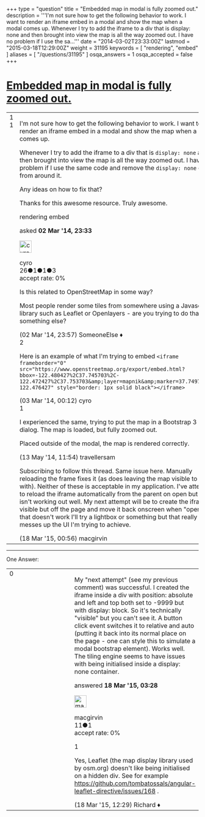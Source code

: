 +++
type = "question"
title = "Embedded map in modal is fully zoomed out."
description = '''I&#x27;m not sure how to get the following behavior to work. I want to render an iframe embed in a modal and show the map when a modal comes up.  Whenever I try to add the iframe to a div that is display: none and then brought into view the map is all the way zoomed out. I have no problem if I use the sa...'''
date = "2014-03-02T23:33:00Z"
lastmod = "2015-03-18T12:29:00Z"
weight = 31195
keywords = [ "rendering", "embed" ]
aliases = [ "/questions/31195" ]
osqa_answers = 1
osqa_accepted = false
+++

<div class="headNormal">

# [Embedded map in modal is fully zoomed out.](/questions/31195/embedded-map-in-modal-is-fully-zoomed-out)

</div>

<div id="main-body">

<div id="askform">

<table id="question-table" style="width:100%;">
<colgroup>
<col style="width: 50%" />
<col style="width: 50%" />
</colgroup>
<tbody>
<tr>
<td style="width: 30px; vertical-align: top"><div class="vote-buttons">
<span id="post-31195-upvote" class="ajax-command post-vote up" rel="nofollow" title="I like this post (click again to cancel)"> </span>
<div id="post-31195-score" class="post-score" title="current number of votes">
1
</div>
<span id="post-31195-downvote" class="ajax-command post-vote down" rel="nofollow" title="I dont like this post (click again to cancel)"> </span> <span id="favorite-mark" class="ajax-command favorite-mark" rel="nofollow" title="mark/unmark this question as favorite (click again to cancel)"> </span>
<div id="favorite-count" class="favorite-count">
1
</div>
</div></td>
<td><div id="item-right">
<div class="question-body">
<p>I'm not sure how to get the following behavior to work. I want to render an iframe embed in a modal and show the map when a modal comes up.</p>
<p>Whenever I try to add the iframe to a div that is <code>display: none</code> and then brought into view the map is all the way zoomed out. I have no problem if I use the same code and remove the <code>display: none</code> div from around it.</p>
<p>Any ideas on how to fix that?</p>
<p>Thanks for this awesome resource. Truly awesome.</p>
</div>
<div id="question-tags" class="tags-container tags">
<span class="post-tag tag-link-rendering" rel="tag" title="see questions tagged &#39;rendering&#39;">rendering</span> <span class="post-tag tag-link-embed" rel="tag" title="see questions tagged &#39;embed&#39;">embed</span>
</div>
<div id="question-controls" class="post-controls">
&#10;</div>
<div class="post-update-info-container">
<div class="post-update-info post-update-info-user">
<p>asked <strong>02 Mar '14, 23:33</strong></p>
<img src="https://secure.gravatar.com/avatar/cb1af1fae773efa19477c50827ebe998?s=32&amp;d=identicon&amp;r=g" class="gravatar" width="32" height="32" alt="cyro&#39;s gravatar image" />
<p><span>cyro</span><br />
<span class="score" title="26 reputation points">26</span><span title="1 badges"><span class="badge1">●</span><span class="badgecount">1</span></span><span title="1 badges"><span class="silver">●</span><span class="badgecount">1</span></span><span title="3 badges"><span class="bronze">●</span><span class="badgecount">3</span></span><br />
<span class="accept_rate" title="Rate of the user&#39;s accepted answers">accept rate:</span> <span title="cyro has no accepted answers">0%</span></p>
</div>
</div>
<div id="comments-container-31195" class="comments-container">
<span id="31197"></span>
<div id="comment-31197" class="comment">
<div id="post-31197-score" class="comment-score">
&#10;</div>
<div class="comment-text">
<p>Is this related to OpenStreetMap in some way?</p>
<p>Most people render some tiles from somewhere using a Javascript library such as Leaflet or Openlayers - are you trying to do that, or something else?</p>
</div>
<div id="comment-31197-info" class="comment-info">
<span class="comment-age">(02 Mar '14, 23:57)</span> <span class="comment-user userinfo">SomeoneElse ♦</span>
</div>
</div>
<span id="31198"></span>
<div id="comment-31198" class="comment">
<div id="post-31198-score" class="comment-score">
2
</div>
<div class="comment-text">
<p>Here is an example of what I'm trying to embed <code>&lt;iframe frameborder="0" src="https://www.openstreetmap.org/export/embed.html?bbox=-122.480427%2C37.745703%2C-122.472427%2C37.753703&amp;amp;layer=mapnik&amp;amp;marker=37.749703%2C-122.476427" style="border: 1px solid black"&gt;&lt;/iframe&gt;</code></p>
</div>
<div id="comment-31198-info" class="comment-info">
<span class="comment-age">(03 Mar '14, 00:12)</span> <span class="comment-user userinfo">cyro</span>
</div>
</div>
<span id="33133"></span>
<div id="comment-33133" class="comment">
<div id="post-33133-score" class="comment-score">
1
</div>
<div class="comment-text">
<p>I experienced the same, trying to put the map in a Bootstrap 3 modal dialog. The map is loaded, but fully zoomed out.</p>
<p>Placed outside of the modal, the map is rendered correctly.</p>
</div>
<div id="comment-33133-info" class="comment-info">
<span class="comment-age">(13 May '14, 11:54)</span> <span class="comment-user userinfo">travellersam</span>
</div>
</div>
<span id="41775"></span>
<div id="comment-41775" class="comment">
<div id="post-41775-score" class="comment-score">
&#10;</div>
<div class="comment-text">
<p>Subscribing to follow this thread. Same issue here. Manually reloading the frame fixes it (as does leaving the map visible to begin with). Neither of these is acceptable in my application. I've attempted to reload the iframe automatically from the parent on open but this isn't working out well. My next attempt will be to create the iframe visible but off the page and move it back onscreen when "opened". If that doesn't work I'll try a lightbox or something but that really messes up the UI I'm trying to achieve.</p>
</div>
<div id="comment-41775-info" class="comment-info">
<span class="comment-age">(18 Mar '15, 00:56)</span> <span class="comment-user userinfo">macgirvin</span>
</div>
</div>
</div>
<div id="comment-tools-31195" class="comment-tools">
&#10;</div>
<div class="clear">
&#10;</div>
<div id="comment-31195-form-container" class="comment-form-container">
&#10;</div>
<div class="clear">
&#10;</div>
</div></td>
</tr>
</tbody>
</table>

------------------------------------------------------------------------

<div class="tabBar">

<span id="sort-top"></span>

<div class="headQuestions">

One Answer:

</div>

</div>

<span id="41776"></span>

<div id="answer-container-41776" class="answer">

<table style="width:100%;">
<colgroup>
<col style="width: 50%" />
<col style="width: 50%" />
</colgroup>
<tbody>
<tr>
<td style="width: 30px; vertical-align: top"><div class="vote-buttons">
<span id="post-41776-upvote" class="ajax-command post-vote up" rel="nofollow" title="I like this post (click again to cancel)"> </span>
<div id="post-41776-score" class="post-score" title="current number of votes">
0
</div>
<span id="post-41776-downvote" class="ajax-command post-vote down" rel="nofollow" title="I dont like this post (click again to cancel)"> </span>
</div></td>
<td><div class="item-right">
<div class="answer-body">
<p>My "next attempt" (see my previous comment) was successful. I created the iframe inside a div with position: absolute and left and top both set to -9999 but with display: block. So it's technically "visible" but you can't see it. A button click event switches it to relative and auto (putting it back into its normal place on the page - one can style this to simulate a modal bootstrap element). Works well. The tiling engine seems to have issues with being initialised inside a display: none container.</p>
</div>
<div class="answer-controls post-controls">
&#10;</div>
<div class="post-update-info-container">
<div class="post-update-info post-update-info-user">
<p>answered <strong>18 Mar '15, 03:28</strong></p>
<img src="https://secure.gravatar.com/avatar/74685c9f342f159611317a68c2655218?s=32&amp;d=identicon&amp;r=g" class="gravatar" width="32" height="32" alt="macgirvin&#39;s gravatar image" />
<p><span>macgirvin</span><br />
<span class="score" title="11 reputation points">11</span><span title="1 badges"><span class="bronze">●</span><span class="badgecount">1</span></span><br />
<span class="accept_rate" title="Rate of the user&#39;s accepted answers">accept rate:</span> <span title="macgirvin has no accepted answers">0%</span></p>
</div>
</div>
<div id="comments-container-41776" class="comments-container">
<span id="41779"></span>
<div id="comment-41779" class="comment">
<div id="post-41779-score" class="comment-score">
1
</div>
<div class="comment-text">
<p>Yes, Leaflet (the map display library used by osm.org) doesn't like being initialised on a hidden div. See for example <a href="https://github.com/tombatossals/angular-leaflet-directive/issues/168">https://github.com/tombatossals/angular-leaflet-directive/issues/168</a> .</p>
</div>
<div id="comment-41779-info" class="comment-info">
<span class="comment-age">(18 Mar '15, 12:29)</span> <span class="comment-user userinfo">Richard ♦</span>
</div>
</div>
</div>
<div id="comment-tools-41776" class="comment-tools">
&#10;</div>
<div class="clear">
&#10;</div>
<div id="comment-41776-form-container" class="comment-form-container">
&#10;</div>
<div class="clear">
&#10;</div>
</div></td>
</tr>
</tbody>
</table>

</div>

<div class="paginator-container-left">

</div>

</div>

</div>

